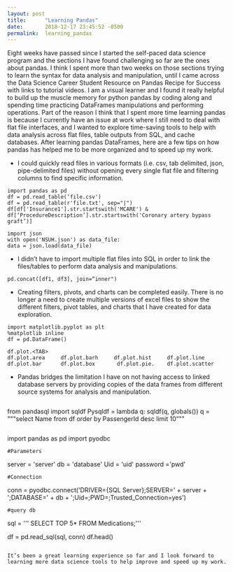 ```yaml
---
layout: post
title:      "Learning Pandas"
date:       2018-12-17 23:45:52 -0500
permalink:  learning_pandas
---
```



Eight weeks have passed since I started the self-paced data science program and the sections I have found challenging so far are the ones about pandas.  I think I spent more than two weeks on those sections trying to learn the syntax for data analysis and manipulation, until I came across the Data Science Career Student Resource on Pandas Recipe for Success with links to tutorial videos.  I am a visual learner and I found it really helpful to build up the muscle memory for python pandas by coding along and spending time practicing DataFrames manipulations and performing operations. Part of the reason I think that I spent more time learning pandas is because I currently have an issue at work where I still need to deal with flat file interfaces, and I wanted to explore time-saving tools to help with data analysis across flat files, table outputs from SQL, and cache databases.  After learning pandas DataFrames, here are a few tips on how pandas has helped me to be more organized and to speed up my work.

* I could quickly read files in various formats (i.e. csv, tab delimited, json, pipe-delimited files) without opening every single flat file and filtering columns to find specific information.
    
 ```
import pandas as pd 
df = pd.read_table(‘file.csv')
df = pd.read_table(r'file.txt', sep="|")
df[df['Insurance1'].str.startswith('MCARE') & df[‘ProcedureDescription’].str.startswith('Coronary artery bypass graft’)]

import json
with open('NSUH.json') as data_file:    
data = json.load(data_file)
```

* I didn’t have to import multiple flat files into SQL in order to link the files/tables to perform data analysis and manipulations. 
     
```
pd.concat([df1, df3], join=“inner")
```

* Creating filters, pivots, and charts can be completed easily. There is no longer a need to create multiple versions of excel files to show the different filters, pivot tables, and charts that I have created for data exploration. 

 ```
import matplotlib.pyplot as plt
%matplotlib inline
df = pd.DataFrame()

df.plot.<TAB>
df.plot.area     df.plot.barh     df.plot.hist     df.plot.line     
df.plot.bar      df.plot.box       df.plot.pie.    df.plot.scatter
```

* Pandas bridges the limitation I have on not having access to linked database servers by providing copies of the data frames from different source systems for analysis and manipulation.

   ```
from pandasql import sqldf
   Pysqldf = lambda q: sqldf(q, globals())
   q = """select Name from df order by PassengerId desc limit 10”""
```

```
import pandas as pd 
import pyodbc

    #Parameters
server = 'server'
db = 'database'
Uid = 'uid'
password ='pwd'

    #Connection
conn = pyodbc.connect('DRIVER={SQL Server};SERVER=' + server + ';DATABASE=' + db + ';Uid=<UID>;PWD=<password>;Trusted_Connection=yes')

    #query db
sql = ''' SELECT TOP 5* 
                    FROM Medications;'''
    
df = pd.read_sql(sql, conn)
df.head()
```
   
It’s been a great learning experience so far and I look forward to learning more data science tools to help improve and speed up my work.
